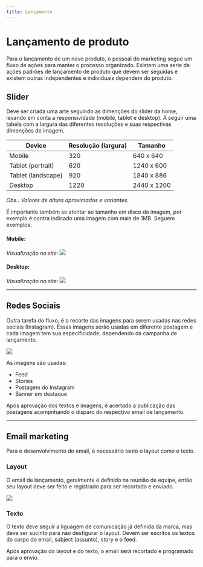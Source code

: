 ```yaml
---
title: Lançamento
---
```


# Lançamento de produto

Para o lançamento de um novo produto, o pessoal do marketing segue um fluxo de ações para manter o processo organizado. Existem uma serie de ações padrões de lançamento de produto que devem ser seguidas e existem outras independentes e individuais dependem do produto.

## Slider
Deve ser criada uma arte seguindo as dimenções do slider da home, levando em conta a responsividade (mobile, tablet e desktop). A seguir uma tabela com a largura das diferentes resoluções e suas respectivas dimenções de imagem.

| Device | Resolução (largura) | Tamanho |
|-|-|-|
| Mobile | 320 | 640 x 640 |
| Tablet (portrait) | 620 | 1240 x 600 |
| Tablet (landscape) | 920 | 1840 x 886 |
| Desktop | 1220 | 2440 x 1200 |

*Obs.: Valores de altura aproximados e variantes.*

É importante também se atentar ao tamanho em disco da imagem, por exemplo é contra indicado uma imagem com mais de 1MB. Seguem exemplos:

#### Mobile:
*Visualização no site:*
![](/images/release/mobile.jpg)

#### Desktop:
*Visualização no site:*
![](/images/release/desktop.jpg)

___
## Redes Sociais
Outra tarefa do fluxo, é o recorte das imagens para serem usadas nas redes sociais (Instagram). Essas imagens serão usadas em diferente postagem e cada imagem tem sua especificidade, dependendo da campanha de lançamento.

![](/images/release/instagram.png)

As imagens são usadas:
- Feed
- Stories
- Postagem do Instagram
- Banner em destaque

Após aprovação dos textos e imagens, é acertado a publicação das postagens acompnhando o disparo do respectivo email de lançamento.
___
## Email marketing
Para o desenvolvimento do email, é necessário tanto o layout como o texto.

### Layout
O email de lançamento, geralmente é definido na reunião de equipe, então seu layout deve ser feito e registrado para ser recortado e enviado.

![](/images/release/email-layout.png)

### Texto
O texto deve seguir a liguagem de comunicação já definida da marca, mas deve ser sucinto para não desfigurar o layout. Devem ser escritos os textos do corpo do email, subject (assunto), story e o feed.

Após aprovação do layout e do texto, o email será recortado e programado para o envio.
